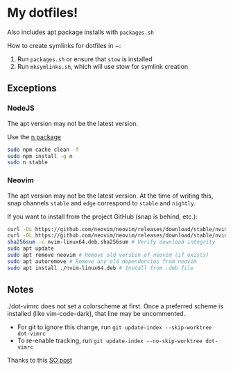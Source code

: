 # My dotfiles!

Also includes apt package installs with `packages.sh`

How to create symlinks for dotfiles in ~:

1. Run `packages.sh` or ensure that `stow` is installed
2. Run `mksymlinks.sh`, which will use stow for symlink creation

## Exceptions

### NodeJS

The apt version may not be the latest version.

Use the [n package](https://www.npmjs.com/package/n)

```bash
sudo npm cache clean -f
sudo npm install -g n
sudo n stable
```

### Neovim

The apt version may not be the latest version.
At the time of writing this, snap channels `stable` and `edge` correspond to `stable` and `nightly`.

If you want to install from the project GitHub (snap is behind, etc.):

```bash
curl -OL https://github.com/neovim/neovim/releases/download/stable/nvim-linux64.deb # Downloads latest stable version into CWD
curl -OL https://github.com/neovim/neovim/releases/download/stable/nvim-linux64.deb.sha256sum # Downloads corresponding SHA256
sha256sum -c nvim-linux64.deb.sha256sum # Verify download integrity
sudo apt update
sudo apt remove neovim # Remove old version of neovim (if exists)
sudo apt autoremove # Remove any old dependencies from neovim
sudo apt install ./nvim-linux64.deb # Install from .deb file
```

## Notes

./dot-vimrc does not set a colorscheme at first. Once a preferred scheme is installed (like vim-code-dark), that line may be uncommented.

-   For git to ignore this change, run `git update-index --skip-worktree dot-vimrc`
-   To re-enable tracking, run `git update-index --no-skip-worktree dot-vimrc`

Thanks to this [SO post](https://stackoverflow.com/a/13631525/14566894)
